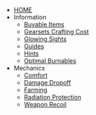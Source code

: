 
* [HOME](/)
* Information
  * [Buyable Items](Buyable-Items)
  * [Gearsets Crafting Cost](Gearsets)
  * [Glowing Sights](Glowing-Sights)
  * [Guides](Guides)
  * [Hints](Hints)
  * [Optimal Burnables](Optimal-Burnables)
* Mechanics
  * [Comfort](Comfort)
  * [Damage Dropoff](Damage)
  * [Farming](Farming)
  * [Radiation Protection](Rad-Protection)
  * [Weapon Recoil](Recoil)

